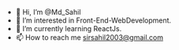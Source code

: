 - 👋 Hi, I’m @Md_Sahil
- 👀 I’m interested in Front-End-WebDevelopment.
- 🌱 I’m currently learning ReactJs.
- 📫 How to reach me sirsahil2003@gmail.com

<!---
sirsahil2003/sirsahil2003 is a ✨ special ✨ repository because its `README.md` (this file) appears on your GitHub profile.
You can click the Preview link to take a look at your changes.
--->
